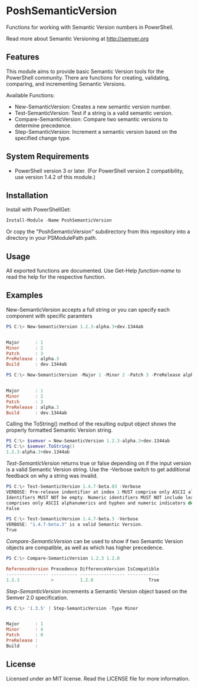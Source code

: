 PoshSemanticVersion
===================

Functions for working with Semantic Version numbers in PowerShell.

Read more about Semantic Versioning at http://semver.org

Features
--------

This module aims to provide basic Semantic Version tools for the PowerShell community. There are functions for
creating, validating, comparing, and incrementing Semantic Versions.

Available Functions:

* New-SemanticVersion: Creates a new semantic version number.
* Test-SemanticVersion: Test if a string is a valid semantic version.
* Compare-SemanticVersion: Compare two semantic versions to determine precedence.
* Step-SemanticVersion: Increment a semantic version based on the specified change type.

System Requirements
-------------------

* PowerShell version 3 or later. (For PowerShell version 2 compatibility, use version 1.4.2 of this module.)

Installation
------------

Install with PowerShellGet:

```powershell
Install-Module -Name PoshSemanticVersion
```

Or copy the "PoshSemanticVersion" subdirectory from this repository into a directory in your PSModulePath path.

Usage
-----

All exported functions are documented. Use Get-Help *function-name* to read the help for the respective function.

Examples
--------

New-SemanticVersion accepts a full string or you can specify each component with specific paramters

```powershell
PS C:\> New-SemanticVersion 1.2.3-alpha.3+dev.1344ab


Major      : 1
Minor      : 2
Patch      : 3
PreRelease : alpha.3
Build      : dev.1344ab
```

```powershell
PS C:\> New-SemanticVersion -Major 1 -Minor 2 -Patch 3 -PreRelease alpha.3 -Build dev.1344ab


Major      : 1
Minor      : 2
Patch      : 3
PreRelease : alpha.3
Build      : dev.1344ab
```

Calling the ToString() method of the resulting output object shows the properly formatted Semantic Version string.

```powershell
PS C:\> $semver = New-SemanticVersion 1.2.3-alpha.3+dev.1344ab
PS C:\> $semver.ToString()
1.2.3-alpha.3+dev.1344ab
```

*Test-SemanticVersion* returns true or false depending on if the input version is a valid Semantic Version string.
Use the -Verbose switch to get additional feedback on why a string was invalid.

```powershell
PS C:\> Test-SemanticVersion 1.4.7-beta.03 -Verbose
VERBOSE: Pre-release indentifier at index 1 MUST comprise only ASCII alphanumerics and hyphen [0-9A-Za-z-].
Identifiers MUST NOT be empty. Numeric identifiers MUST NOT include leading zeroes. Verify the pre-release label
comprises only ASCII alphanumerics and hyphen and numeric indicators do not contain leading zeros.
False
```

```powershell
PS C:\> Test-SemanticVersion 1.4.7-beta.3 -Verbose
VERBOSE: "1.4.7-beta.3" is a valid Semantic Version.
True
```

*Compare-SemanticVersion* can be used to show if two Semantic Version objects are compatible, as well as which has
higher precedence.

```powershell
PS C:\> Compare-SemanticVersion 1.2.3 1.2.0

ReferenceVersion Precedence DifferenceVersion IsCompatible
---------------- ---------- ----------------- ------------
1.2.3            >          1.2.0                     True
```

*Step-SemanticVersion* increments a Semantic Version object based on the Semver 2.0 specification.

```powershell
PS C:\> '1.3.5' | Step-SemanticVersion -Type Minor


Major      : 1
Minor      : 4
Patch      : 0
PreRelease :
Build      :
```


License
-------

Licensed under an MIT license. Read the LICENSE file for more information.